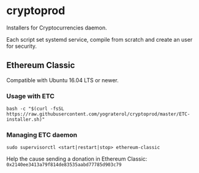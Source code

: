 # cryptoprod

Installers for Cryptocurrencies daemon.

Each script set systemd service, compile from scratch and create an user for security.

## Ethereum Classic

Compatible with Ubuntu 16.04 LTS or newer.

### Usage with ETC

```shell
bash -c "$(curl -fsSL https://raw.githubusercontent.com/yograterol/cryptoprod/master/ETC-installer.sh)"
```

### Managing ETC daemon

```shell
sudo supervisorctl <start|restart|stop> ethereum-classic
```

Help the cause sending a donation in Ethereum Classic: `0x2140ee3413a79f814de83535aabd77785d903c79`
